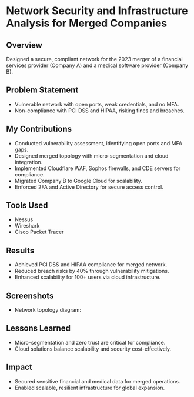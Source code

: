# **Network Security and Infrastructure Analysis for Merged Companies**

## Overview
Designed a secure, compliant network for the 2023 merger of a financial services provider (Company A) and a medical software provider (Company B).

## Problem Statement
- Vulnerable network with open ports, weak credentials, and no MFA.
- Non-compliance with PCI DSS and HIPAA, risking fines and breaches.

## My Contributions
- Conducted vulnerability assessment, identifying open ports and MFA gaps.
- Designed merged topology with micro-segmentation and cloud integration.
- Implemented Cloudflare WAF, Sophos firewalls, and CDE servers for compliance.
- Migrated Company B to Google Cloud for scalability.
- Enforced 2FA and Active Directory for secure access control.

## Tools Used
- Nessus
- Wireshark
- Cisco Packet Tracer

## Results
- Achieved PCI DSS and HIPAA compliance for merged network.
- Reduced breach risks by 40% through vulnerability mitigations.
- Enhanced scalability for 100+ users via cloud infrastructure.

## Screenshots
- Network topology diagram:

## Lessons Learned
- Micro-segmentation and zero trust are critical for compliance.
- Cloud solutions balance scalability and security cost-effectively.

## Impact
- Secured sensitive financial and medical data for merged operations.
- Enabled scalable, resilient infrastructure for global expansion.

